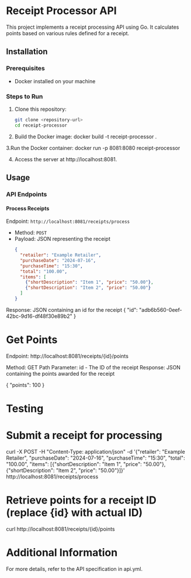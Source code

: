 # Receipt Processor API

This project implements a receipt processing API using Go. It calculates points based on various rules defined for a receipt.

## Installation

### Prerequisites

- Docker installed on your machine

### Steps to Run

1. Clone this repository:

   ```bash
   git clone <repository-url>
   cd receipt-processor

2. Build the Docker image:
docker build -t receipt-processor .

3.Run the Docker container:
docker run -p 8081:8080 receipt-processor

4. Access the server at http://localhost:8081.

## Usage

### API Endpoints

#### Process Receipts

Endpoint: `http://localhost:8081/receipts/process`
- Method: `POST`
- Payload: JSON representing the receipt
  ```json
  {
    "retailer": "Example Retailer",
    "purchaseDate": "2024-07-16",
    "purchaseTime": "15:30",
    "total": "100.00",
    "items": [
      {"shortDescription": "Item 1", "price": "50.00"},
      {"shortDescription": "Item 2", "price": "50.00"}
    ]
  }

Response: JSON containing an id for the receipt
{ "id": "adb6b560-0eef-42bc-9d16-df48f30e89b2" }


# Get Points

Endpoint: http://localhost:8081/receipts/{id}/points

Method: GET
Path Parameter: id - The ID of the receipt
Response: JSON containing the points awarded for the receipt

{ "points": 100 }

# Testing

# Submit a receipt for processing
curl -X POST -H "Content-Type: application/json" -d '{"retailer": "Example Retailer", "purchaseDate": "2024-07-16", "purchaseTime": "15:30", "total": "100.00", "items": [{"shortDescription": "Item 1", "price": "50.00"}, {"shortDescription": "Item 2", "price": "50.00"}]}' http://localhost:8081/receipts/process

# Retrieve points for a receipt ID (replace {id} with actual ID)
curl http://localhost:8081/receipts/{id}/points

# Additional Information
For more details, refer to the API specification in api.yml.